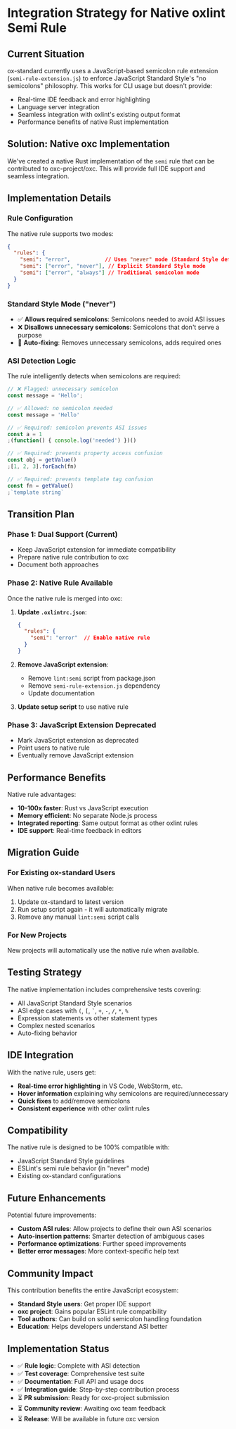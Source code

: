# Integration Strategy for Native oxlint Semi Rule

## Current Situation

ox-standard currently uses a JavaScript-based semicolon rule extension (`semi-rule-extension.js`) to enforce JavaScript Standard Style's "no semicolons" philosophy. This works for CLI usage but doesn't provide:

- Real-time IDE feedback and error highlighting  
- Language server integration
- Seamless integration with oxlint's existing output format
- Performance benefits of native Rust implementation

## Solution: Native oxc Implementation

We've created a native Rust implementation of the `semi` rule that can be contributed to oxc-project/oxc. This will provide full IDE support and seamless integration.

## Implementation Details

### Rule Configuration

The native rule supports two modes:

```json
{
  "rules": {
    "semi": "error",           // Uses "never" mode (Standard Style default)
    "semi": ["error", "never"], // Explicit Standard Style mode  
    "semi": ["error", "always"] // Traditional semicolon mode
  }
}
```

### Standard Style Mode ("never")

- ✅ **Allows required semicolons**: Semicolons needed to avoid ASI issues
- ❌ **Disallows unnecessary semicolons**: Semicolons that don't serve a purpose
- 🔧 **Auto-fixing**: Removes unnecessary semicolons, adds required ones

### ASI Detection Logic

The rule intelligently detects when semicolons are required:

```javascript
// ❌ Flagged: unnecessary semicolon
const message = 'Hello';

// ✅ Allowed: no semicolon needed
const message = 'Hello'

// ✅ Required: semicolon prevents ASI issues
const a = 1
;(function() { console.log('needed') })()

// ✅ Required: prevents property access confusion  
const obj = getValue()
;[1, 2, 3].forEach(fn)

// ✅ Required: prevents template tag confusion
const fn = getValue()
;`template string`
```

## Transition Plan

### Phase 1: Dual Support (Current)

- Keep JavaScript extension for immediate compatibility
- Prepare native rule contribution to oxc
- Document both approaches

### Phase 2: Native Rule Available

Once the native rule is merged into oxc:

1. **Update `.oxlintrc.json`**:
   ```json
   {
     "rules": {
       "semi": "error"  // Enable native rule
     }
   }
   ```

2. **Remove JavaScript extension**:
   - Remove `lint:semi` script from package.json
   - Remove `semi-rule-extension.js` dependency
   - Update documentation

3. **Update setup script** to use native rule

### Phase 3: JavaScript Extension Deprecated

- Mark JavaScript extension as deprecated
- Point users to native rule
- Eventually remove JavaScript extension

## Performance Benefits

Native rule advantages:

- **10-100x faster**: Rust vs JavaScript execution
- **Memory efficient**: No separate Node.js process
- **Integrated reporting**: Same output format as other oxlint rules
- **IDE support**: Real-time feedback in editors

## Migration Guide

### For Existing ox-standard Users

When native rule becomes available:

1. Update ox-standard to latest version
2. Run setup script again - it will automatically migrate
3. Remove any manual `lint:semi` script calls

### For New Projects

New projects will automatically use the native rule when available.

## Testing Strategy

The native implementation includes comprehensive tests covering:

- All JavaScript Standard Style scenarios
- ASI edge cases with `(`, `[`, `` ` ``, `+`, `-`, `/`, `*`, `%`
- Expression statements vs other statement types
- Complex nested scenarios
- Auto-fixing behavior

## IDE Integration

With the native rule, users get:

- **Real-time error highlighting** in VS Code, WebStorm, etc.
- **Hover information** explaining why semicolons are required/unnecessary
- **Quick fixes** to add/remove semicolons
- **Consistent experience** with other oxlint rules

## Compatibility

The native rule is designed to be 100% compatible with:

- JavaScript Standard Style guidelines
- ESLint's semi rule behavior (in "never" mode)
- Existing ox-standard configurations

## Future Enhancements

Potential future improvements:

- **Custom ASI rules**: Allow projects to define their own ASI scenarios
- **Auto-insertion patterns**: Smarter detection of ambiguous cases
- **Performance optimizations**: Further speed improvements
- **Better error messages**: More context-specific help text

## Community Impact

This contribution benefits the entire JavaScript ecosystem:

- **Standard Style users**: Get proper IDE support
- **oxc project**: Gains popular ESLint rule compatibility
- **Tool authors**: Can build on solid semicolon handling foundation
- **Education**: Helps developers understand ASI better

## Implementation Status

- ✅ **Rule logic**: Complete with ASI detection
- ✅ **Test coverage**: Comprehensive test suite
- ✅ **Documentation**: Full API and usage docs
- ✅ **Integration guide**: Step-by-step contribution process
- ⏳ **PR submission**: Ready for oxc-project submission
- ⏳ **Community review**: Awaiting oxc team feedback
- ⏳ **Release**: Will be available in future oxc version